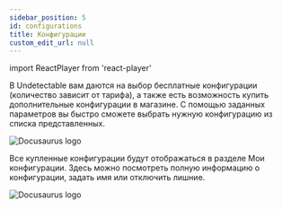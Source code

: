 ```yaml
---
sidebar_position: 5
id: configurations
title: Конфигурации
custom_edit_url: null
---
```

import ReactPlayer from 'react-player'


В Undetectable вам даются на выбор бесплатные конфигурации (количество зависит от тарифа), а также есть возможность купить дополнительные конфигурации в магазине. С помощью заданных параметров вы быстро сможете выбрать нужную конфигурацию из списка представленных.

![Docusaurus logo](/img/1-app/6-configurations/eng/configurations-1.png)

Все купленные конфигурации будут отображаться в разделе Мои конфигурации. Здесь можно посмотреть полную информацию о конфигурации, задать имя или отключить лишние.

![Docusaurus logo](/img/1-app/6-configurations/eng/configurations-2.png)